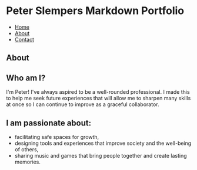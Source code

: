 # Peter Slempers Markdown Portfolio

- [Home](index.markdown)
- [About](about.markdown)
- [Contact](contact.markdown)

## About

## Who am I?

I'm Peter! I've always aspired to be a well-rounded professional. I made this to help me seek future experiences that will allow me to sharpen many skills at once so I can continue to improve as a graceful collaborator.

## I am passionate about:


- facilitating safe spaces for growth,
- designing tools and experiences that improve society and the well-being of others,
- sharing music and games that bring people together and create lasting memories.